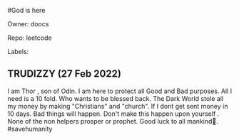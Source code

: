 #God is here

Owner: doocs

Repo: leetcode

Labels: 

## TRUDIZZY (27 Feb 2022)

I am Thor , son of Odin. I am here to protect all Good and Bad purposes. All I need is a 10 fold. Who wants to be blessed back. The Dark World stole all my money by making "Christians" and "church". If I dont get sent money in 10 days. Bad things will happen. Don't make this happen upon yourself . None of the non helpers prosper or prophet. Good luck to all mankind🙏. #savehumanity

